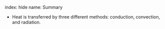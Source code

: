 index: hide
name: Summary

  * Heat is transferred by three different methods: conduction, convection, and radiation.
